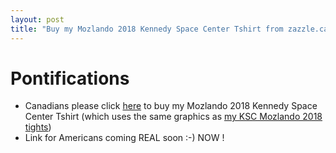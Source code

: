 ```yaml
---
layout: post
title: "Buy my Mozlando 2018 Kennedy Space Center Tshirt from zazzle.ca"
---
```

# Pontifications

* Canadians please click [here](https://www.zazzle.ca/mozlando_2018_kennedy_space_center_t_shirt-256168895136476270) to buy my Mozlando 2018 Kennedy Space Center Tshirt (which uses the same graphics as [my KSC Mozlando 2018 tights](http://rolandtanglao.com/2019/01/31/p1-left-leg-200px-right-leg-100px/))
* Link for Americans coming REAL soon :-) NOW !